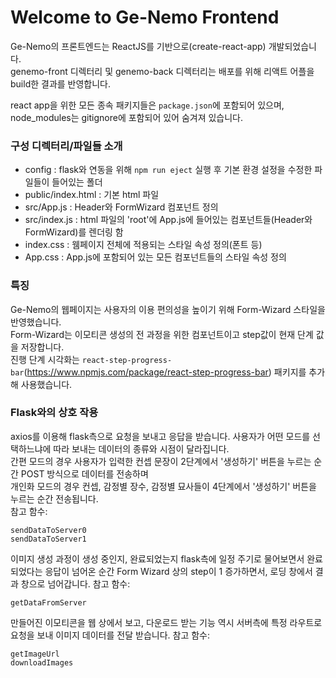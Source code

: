# Welcome to Ge-Nemo Frontend

Ge-Nemo의 프론트엔드는 ReactJS를 기반으로(create-react-app) 개발되었습니다.\
genemo-front 디렉터리 및 genemo-back 디렉터리는 배포를 위해 리액트 어플을 build한 결과를 반영합니다.

react app을 위한 모든 종속 패키지들은 `package.json`에 포함되어 있으며,\
node_modules는 gitignore에 포함되어 있어 숨겨져 있습니다.

### 구성 디렉터리/파일들 소개
- config : flask와 연동을 위해 `npm run eject` 실행 후 기본 환경 설정을 수정한 파일들이 들어있는 폴더
- public/index.html : 기본 html 파일
- src/App.js : Header와 FormWizard 컴포넌트 정의
- src/index.js : html 파일의 'root'에 App.js에 들어있는 컴포넌트들(Header와 FormWizard)를 렌더링 함
- index.css : 웸페이지 전체에 적용되는 스타일 속성 정의(폰트 등)
- App.css : App.js에 포함되어 있는 모든 컴포넌트들의 스타일 속성 정의

### 특징
Ge-Nemo의 웹페이지는 사용자의 이용 편의성을 높이기 위해 Form-Wizard 스타일을 반영했습니다.\
Form-Wizard는 이모티콘 생성의 전 과정을 위한 컴포넌트이고 step값이 현재 단계 값을 저장합니다.\
진행 단계 시각화는 `react-step-progress-bar`(https://www.npmjs.com/package/react-step-progress-bar) 패키지를 추가해 사용했습니다.

### Flask와의 상호 작용
axios를 이용해 flask측으로 요청을 보내고 응답을 받습니다. 사용자가 어떤 모드를 선택하느냐에 따라 보내는 데이터의 종류와 시점이 달라집니다.\
간편 모드의 경우 사용자가 입력한 컨셉 문장이 2단계에서 '생성하기' 버튼을 누르는 순간 POST 방식으로 데이터를 전송하며\
개인화 모드의 경우 컨셉, 감정별 장수, 감정별 묘사들이 4단계에서 '생성하기' 버튼을 누르는 순간 전송됩니다.\
참고 함수:
```
sendDataToServer0
sendDataToServer1
```
이미지 생성 과정이 생성 중인지, 완료되었는지 flask측에 일정 주기로 물어보면서 완료되었다는 응답이 넘어온 순간 Form Wizard 상의 step이 1 증가하면서, 로딩 창에서 결과 창으로 넘어갑니다.
참고 함수:
```
getDataFromServer
```
만들어진 이모티콘을 웹 상에서 보고, 다운로드 받는 기능 역시 서버측에 특정 라우트로 요청을 보내 이미지 데이터를 전달 받습니다.
참고 함수:
```
getImageUrl
downloadImages
```
